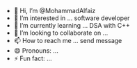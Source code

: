 - 👋 Hi, I’m @MohammadAlfaiz
- 👀 I’m interested in ... software developer
- 🌱 I’m currently learning ... DSA with C++
- 💞️ I’m looking to collaborate on ...
- 📫 How to reach me ... send message
- 😄 Pronouns: ...
- ⚡ Fun fact: ...

<!---
MohammadAlfaiz1/MohammadAlfaiz1 is a ✨ special ✨ repository because its `README.md` (this file) appears on your GitHub profile.
You can click the Preview link to take a look at your changes.
--->
